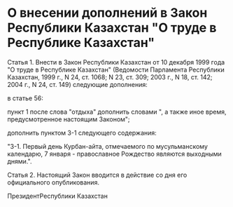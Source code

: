 # О внесении дополнений в Закон Республики Казахстан "О труде в Республике Казахстан"

Статья 1. Внести в Закон Республики Казахстан от 10 декабря 1999 года "О труде в Республике Казахстан" (Ведомости Парламента Республики Казахстан, 1999 г., N 24, ст. 1068; N 23, ст. 309; 2003 г., N 18, ст. 142; 2004 г., N 24, ст. 149) следующие дополнения:

в статье 56:

пункт 1 после слова "отдыха" дополнить словами ", а также иное время, предусмотренное настоящим Законом";

дополнить пунктом 3-1 следующего содержания:

"3-1. Первый день Курбан-айта, отмечаемого по мусульманскому календарю, 7 января - православное Рождество являются выходными днями.".

Статья 2. Настоящий Закон вводится в действие со дня его официального опубликования.

ПрезидентРеспублики Казахстан

